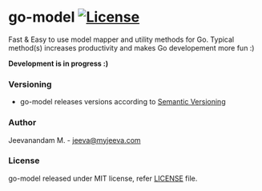 # go-model [![License](https://img.shields.io/badge/license-MIT-blue.svg)](LICENSE)

Fast & Easy to use model mapper and utility methods for Go. Typical method(s) increases productivity and makes Go developement more fun :)

**Development is in progress :)**

### Versioning
* go-model releases versions according to [Semantic Versioning](http://semver.org)
 
<!--### Contributing-->
<!--Welcome! If you find any improvement or issue you want to fix. Feel free to send a pull request, I like pull requests that include tests case for fix/enhancement. Did my best to bring pretty good code coverage and feel free to write tests.-->

<!--BTW, I'd like to know what you think about go-model. Kindly open an issue or send me an email; it'd mean a lot to me.-->

### Author
Jeevanandam M. - jeeva@myjeeva.com

### License
go-model released under MIT license, refer [LICENSE](LICENSE) file.
